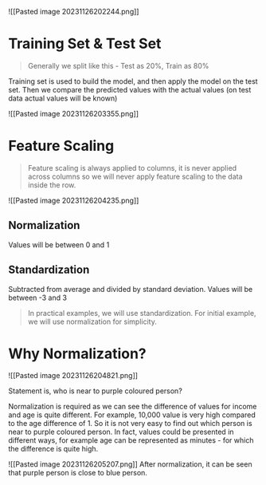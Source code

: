 ![[Pasted image 20231126202244.png]]

# Training Set & Test Set
> Generally we split like this - Test as 20%, Train as 80%

Training set is used to build the model, and then apply the model on the test set. Then we compare the predicted values with the actual values (on test data actual values will be known)

![[Pasted image 20231126203355.png]]

# Feature Scaling
> Feature scaling is always applied to columns, it is never applied across columns so we will never apply feature scaling to the data inside the row.

![[Pasted image 20231126204235.png]]

## Normalization

Values will be between 0 and 1

## Standardization

Subtracted from average and divided by standard deviation. Values will be between -3 and 3

> In practical examples, we will use standardization. For initial example, we will use normalization for simplicity.

# Why Normalization?
![[Pasted image 20231126204821.png]]

Statement is, who is near to purple coloured person?

Normalization is required as we can see the difference of values for income and age is quite different. For example, 10,000 value is very high compared to the age difference of 1. So it is not very easy to find out which person is near to purple coloured person. In fact, values could be presented in different ways, for example age can be represented as minutes - for which the difference is quite high.

![[Pasted image 20231126205207.png]]
After normalization, it can be seen that purple person is close to blue person.